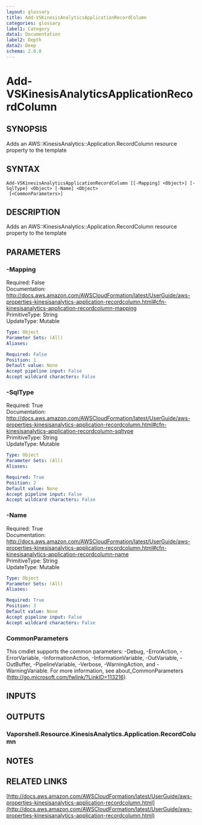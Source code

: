 ```yaml
---
layout: glossary
title: Add-VSKinesisAnalyticsApplicationRecordColumn
categories: glossary
label1: Category
data1: Documentation
label2: Depth
data2: Deep
schema: 2.0.0
---
```


# Add-VSKinesisAnalyticsApplicationRecordColumn

## SYNOPSIS
Adds an AWS::KinesisAnalytics::Application.RecordColumn resource property to the template

## SYNTAX

```
Add-VSKinesisAnalyticsApplicationRecordColumn [[-Mapping] <Object>] [-SqlType] <Object> [-Name] <Object>
 [<CommonParameters>]
```

## DESCRIPTION
Adds an AWS::KinesisAnalytics::Application.RecordColumn resource property to the template

## PARAMETERS

### -Mapping
Required: False    
Documentation: http://docs.aws.amazon.com/AWSCloudFormation/latest/UserGuide/aws-properties-kinesisanalytics-application-recordcolumn.html#cfn-kinesisanalytics-application-recordcolumn-mapping    
PrimitiveType: String    
UpdateType: Mutable

```yaml
Type: Object
Parameter Sets: (All)
Aliases:

Required: False
Position: 1
Default value: None
Accept pipeline input: False
Accept wildcard characters: False
```

### -SqlType
Required: True    
Documentation: http://docs.aws.amazon.com/AWSCloudFormation/latest/UserGuide/aws-properties-kinesisanalytics-application-recordcolumn.html#cfn-kinesisanalytics-application-recordcolumn-sqltype    
PrimitiveType: String    
UpdateType: Mutable

```yaml
Type: Object
Parameter Sets: (All)
Aliases:

Required: True
Position: 2
Default value: None
Accept pipeline input: False
Accept wildcard characters: False
```

### -Name
Required: True    
Documentation: http://docs.aws.amazon.com/AWSCloudFormation/latest/UserGuide/aws-properties-kinesisanalytics-application-recordcolumn.html#cfn-kinesisanalytics-application-recordcolumn-name    
PrimitiveType: String    
UpdateType: Mutable

```yaml
Type: Object
Parameter Sets: (All)
Aliases:

Required: True
Position: 3
Default value: None
Accept pipeline input: False
Accept wildcard characters: False
```

### CommonParameters
This cmdlet supports the common parameters: -Debug, -ErrorAction, -ErrorVariable, -InformationAction, -InformationVariable, -OutVariable, -OutBuffer, -PipelineVariable, -Verbose, -WarningAction, and -WarningVariable.
For more information, see about_CommonParameters (http://go.microsoft.com/fwlink/?LinkID=113216).

## INPUTS

## OUTPUTS

### Vaporshell.Resource.KinesisAnalytics.Application.RecordColumn

## NOTES

## RELATED LINKS

[http://docs.aws.amazon.com/AWSCloudFormation/latest/UserGuide/aws-properties-kinesisanalytics-application-recordcolumn.html](http://docs.aws.amazon.com/AWSCloudFormation/latest/UserGuide/aws-properties-kinesisanalytics-application-recordcolumn.html)

